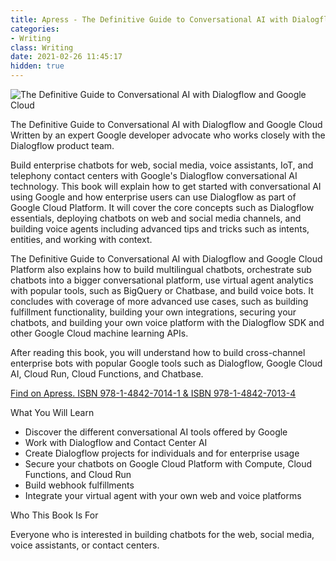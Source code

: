 ```yaml
---
title: Apress - The Definitive Guide to Conversational AI with Dialogflow and Google Cloud Platform
categories: 
- Writing
class: Writing
date: 2021-02-26 11:45:17
hidden: true
---
```


![The Definitive Guide to Conversational AI with Dialogflow and Google Cloud](apress-book.jpg)

The Definitive Guide to Conversational AI with Dialogflow and Google Cloud
Written by an expert Google developer advocate who works closely with the Dialogflow product team.

Build enterprise chatbots for web, social media, voice assistants, IoT, and telephony contact centers with Google's Dialogflow conversational AI technology. This book will explain how to get started with conversational AI using Google and how enterprise users can use Dialogflow as part of Google Cloud Platform. It will cover the core concepts such as Dialogflow essentials, deploying chatbots on web and social media channels, and building voice agents including advanced tips and tricks such as intents, entities, and working with context. 

The Definitive Guide to Conversational AI with Dialogflow and Google Cloud Platform also explains how to build multilingual chatbots, orchestrate sub chatbots into a bigger conversational platform, use virtual agent analytics with popular tools, such as BigQuery or Chatbase, and build voice bots. It concludes with coverage of more advanced use cases, such as building fulfillment functionality, building your own integrations, securing your chatbots, and building your own voice platform with the Dialogflow SDK and other Google Cloud machine learning APIs.

After reading this book, you will understand how to build cross-channel enterprise bots with popular Google tools such as Dialogflow, Google Cloud AI, Cloud Run, Cloud Functions, and Chatbase.

<a href="https://www.apress.com/gp/book/9781484270134">Find on Apress. ISBN 978-1-4842-7014-1 & ISBN 978-1-4842-7013-4</a>

​​What You Will Learn

* Discover the different conversational AI tools offered by Google
* Work with Dialogflow and Contact Center AI
* Create Dialogflow projects for individuals and for enterprise usage
* Secure your chatbots on Google Cloud Platform with Compute, Cloud Functions, and Cloud Run
* Build webhook fulfillments
* Integrate your virtual agent with your own web and voice platforms

Who This Book Is For

Everyone who is interested in building chatbots for the web, social media, voice assistants, or contact centers.

<script type="application/ld+json">
{
  "@context": "http://schema.org",
  "@type": "DataFeed",
  "dataFeedElement": [
    {
      "@context": "http://schema.org",
      "@type": "Book",
      "@id": "https://www.apress.com/gp/book/9781484270134",
      "url": "https://www.apress.com/gp/book/9781484270134",
      "name": "The Definitive Guide to Conversational AI with Dialogflow and Google Cloud Platform",
      "author": {
        "@type": "Person",
        "name": "Lee Boonstra"
      },
      "workExample": [
        {
          "@type": "Book",
          "@id": "https://www.apress.com/gp/book/9781484270134",
          "isbn": "9781484270134",
          "bookEdition": "Paperback",
          "bookFormat": "http://schema.org/Paperback",
          "inLanguage": "en"
        }
      ]
   }
  ],
  "dateModified": "2021-02-26T13:58:26.892Z"
}
</script>

<!-- more --> 